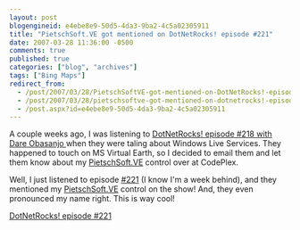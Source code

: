 ```yaml
---
layout: post
blogengineid: e4ebe8e9-50d5-4da3-9ba2-4c5a02305911
title: "PietschSoft.VE got mentioned on DotNetRocks! episode #221"
date: 2007-03-28 11:36:00 -0500
comments: true
published: true
categories: ["blog", "archives"]
tags: ["Bing Maps"]
redirect_from: 
  - /post/2007/03/28/PietschSoftVE-got-mentioned-on-DotNetRocks!-episode-221
  - /post/2007/03/28/pietschsoftve-got-mentioned-on-dotnetrocks!-episode-221
  - /post.aspx?id=e4ebe8e9-50d5-4da3-9ba2-4c5a02305911
---
```

<!-- more -->
<p>
A couple weeks ago, I was listening to <a href="http://www.dotnetrocks.com/default.aspx?showNum=218">DotNetRocks! episode #218 with Dare Obasanjo </a>when they were taling about Windows Live Services. They happened to touch on MS Virtual Earth, so I decided to email them and let them know about my <a href="http://simplovation.com/Page/WebMapsVE.aspx">PietschSoft.VE</a> control over at CodePlex.
</p>
<p>
Well, I just listened to episode <a href="http://www.dotnetrocks.com/default.aspx?showNum=221">#221</a>&nbsp;(I know I&#39;m a week behind), and they mentioned my <a href="http://simplovation.com/Page/WebMapsVE.aspx">PietschSoft.VE</a> control on the show!&nbsp;And, they even pronounced my name&nbsp;right. This is way cool!
</p>
<p>
<a href="http://www.dotnetrocks.com/default.aspx?showNum=221">DotNetRocks! episode #221</a>
</p>
